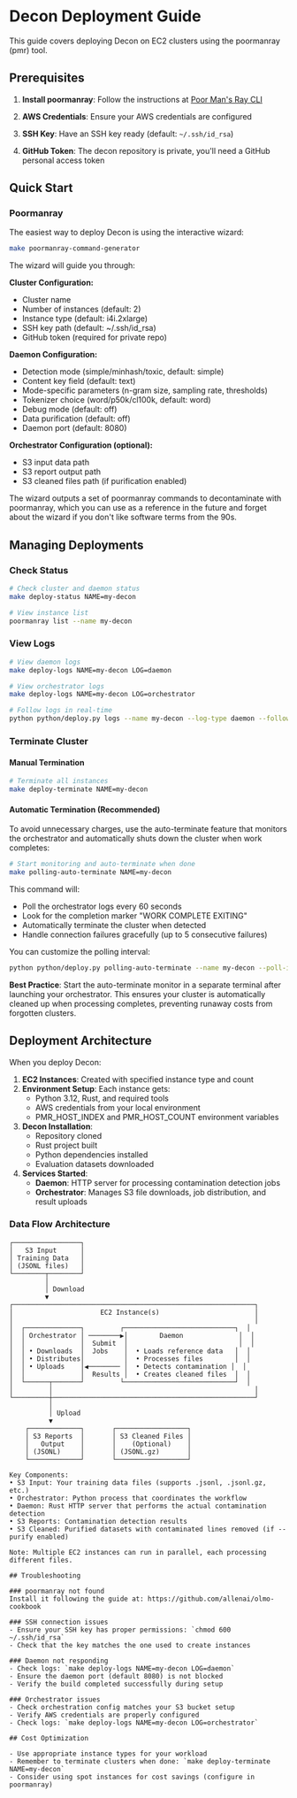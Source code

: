 # Decon Deployment Guide

This guide covers deploying Decon on EC2 clusters using the poormanray (pmr) tool.

## Prerequisites

1. **Install poormanray**: Follow the instructions at [Poor Man's Ray CLI](https://github.com/allenai/olmo-cookbook/blob/main/README.md#poor-mans-ray-cli)

2. **AWS Credentials**: Ensure your AWS credentials are configured

3. **SSH Key**: Have an SSH key ready (default: `~/.ssh/id_rsa`)

4. **GitHub Token**: The decon repository is private, you'll need a GitHub personal access token

## Quick Start

### Poormanray

The easiest way to deploy Decon is using the interactive wizard:

```bash
make poormanray-command-generator
```

The wizard will guide you through:

**Cluster Configuration:**
- Cluster name
- Number of instances (default: 2)
- Instance type (default: i4i.2xlarge)
- SSH key path (default: ~/.ssh/id_rsa)
- GitHub token (required for private repo)

**Daemon Configuration:**
- Detection mode (simple/minhash/toxic, default: simple)
- Content key field (default: text)
- Mode-specific parameters (n-gram size, sampling rate, thresholds)
- Tokenizer choice (word/p50k/cl100k, default: word)
- Debug mode (default: off)
- Data purification (default: off)
- Daemon port (default: 8080)

**Orchestrator Configuration (optional):**
- S3 input data path
- S3 report output path
- S3 cleaned files path (if purification enabled)

The wizard outputs a set of poormanray commands to decontaminate with poormanray, which you can use as a reference in the future and forget about the wizard if you don't like software terms from the 90s.


## Managing Deployments

### Check Status

```bash
# Check cluster and daemon status
make deploy-status NAME=my-decon

# View instance list
poormanray list --name my-decon
```

### View Logs

```bash
# View daemon logs
make deploy-logs NAME=my-decon LOG=daemon

# View orchestrator logs
make deploy-logs NAME=my-decon LOG=orchestrator

# Follow logs in real-time
python python/deploy.py logs --name my-decon --log-type daemon --follow
```

### Terminate Cluster

#### Manual Termination

```bash
# Terminate all instances
make deploy-terminate NAME=my-decon
```

#### Automatic Termination (Recommended)

To avoid unnecessary charges, use the auto-terminate feature that monitors the orchestrator and automatically shuts down the cluster when work completes:

```bash
# Start monitoring and auto-terminate when done
make polling-auto-terminate NAME=my-decon
```

This command will:
- Poll the orchestrator logs every 60 seconds
- Look for the completion marker "WORK COMPLETE EXITING"
- Automatically terminate the cluster when detected
- Handle connection failures gracefully (up to 5 consecutive failures)

You can customize the polling interval:
```bash
python python/deploy.py polling-auto-terminate --name my-decon --poll-interval 30
```

**Best Practice**: Start the auto-terminate monitor in a separate terminal after launching your orchestrator. This ensures your cluster is automatically cleaned up when processing completes, preventing runaway costs from forgotten clusters.

## Deployment Architecture

When you deploy Decon:

1. **EC2 Instances**: Created with specified instance type and count
2. **Environment Setup**: Each instance gets:
   - Python 3.12, Rust, and required tools
   - AWS credentials from your local environment
   - PMR_HOST_INDEX and PMR_HOST_COUNT environment variables
3. **Decon Installation**:
   - Repository cloned
   - Rust project built
   - Python dependencies installed
   - Evaluation datasets downloaded
4. **Services Started**:
   - **Daemon**: HTTP server for processing contamination detection jobs
   - **Orchestrator**: Manages S3 file downloads, job distribution, and result uploads

### Data Flow Architecture

```
┌─────────────────┐
│   S3 Input      │
│ Training Data   │
│ (JSONL files)   │
└────────┬────────┘
         │
         │ Download
         ▼
┌─────────────────────────────────────────────────────────────┐
│                      EC2 Instance(s)                        │
│                                                             │
│  ┌──────────────┐         ┌────────────────────────────┐  │
│  │ Orchestrator │ ────────▶│        Daemon              │  │
│  │              │  Submit  │                            │  │
│  │ • Downloads  │  Jobs    │  • Loads reference data   │  │
│  │ • Distributes│          │  • Processes files        │  │
│  │ • Uploads    │◀──────── │  • Detects contamination │  │
│  │              │  Results │  • Creates cleaned files  │  │
│  └──────┬───────┘         └────────────────────────────┘  │
│         │                                                   │
└─────────┼───────────────────────────────────────────────────┘
          │
          │ Upload
          ▼
    ┌─────────────┐       ┌──────────────────┐
    │ S3 Reports  │       │ S3 Cleaned Files │
    │   Output    │       │    (Optional)    │
    │ (JSONL)     │       │ (JSONL.gz)       │
    └─────────────┘       └──────────────────┘

Key Components:
• S3 Input: Your training data files (supports .jsonl, .jsonl.gz, etc.)
• Orchestrator: Python process that coordinates the workflow
• Daemon: Rust HTTP server that performs the actual contamination detection
• S3 Reports: Contamination detection results
• S3 Cleaned: Purified datasets with contaminated lines removed (if --purify enabled)

Note: Multiple EC2 instances can run in parallel, each processing different files.

## Troubleshooting

### poormanray not found
Install it following the guide at: https://github.com/allenai/olmo-cookbook

### SSH connection issues
- Ensure your SSH key has proper permissions: `chmod 600 ~/.ssh/id_rsa`
- Check that the key matches the one used to create instances

### Daemon not responding
- Check logs: `make deploy-logs NAME=my-decon LOG=daemon`
- Ensure the daemon port (default 8080) is not blocked
- Verify the build completed successfully during setup

### Orchestrator issues
- Check orchestration config matches your S3 bucket setup
- Verify AWS credentials are properly configured
- Check logs: `make deploy-logs NAME=my-decon LOG=orchestrator`

## Cost Optimization

- Use appropriate instance types for your workload
- Remember to terminate clusters when done: `make deploy-terminate NAME=my-decon`
- Consider using spot instances for cost savings (configure in poormanray)
